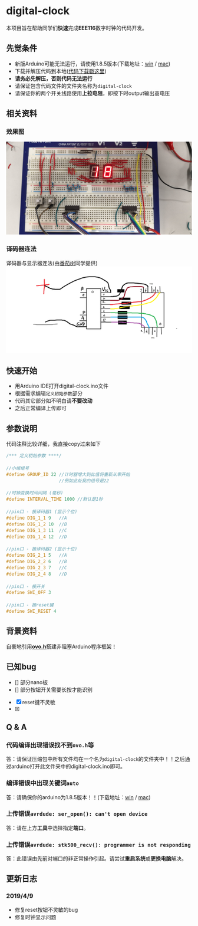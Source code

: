 # digital-clock

本项目旨在帮助同学们**快速**完成**EEE116**数字时钟的代码开发。

## 先觉条件
 - 新版Arduino可能无法运行，请使用1.8.5版本(下载地址：[win](https://cloud.yimian.xyz/install/arduino/1.8.5/arduino-1.8.5-windows.zip) / [mac](https://cloud.yimian.xyz/install/arduino/1.8.5/arduino-1.8.5-macosx.zip))
 - 下载并解压代码到本地([代码下载戳这里](https://github.com/IoTcat/digital-clock/archive/master.zip))
 - **请务必先解压，否则代码无法运行**
 - 请保证包含代码文件的文件夹名称为`digital-clock`
 - 请保证你的两个开关线路使用**上拉电阻**，即按下时output输出高电压
## 相关资料
### 效果图
![One Demo of Circuit](./circuit_pic.jpg)
### 译码器连法
译码器与显示器连法(由[番茄树](https://tomatotrees.xyz)同学提供)
![Circuit of dicoder and screen](./circuit-for-decoder.png)
 
## 快速开始
 - 用Arduino IDE打开digital-clock.ino文件
 - 根据需求编辑`定义初始参数`部分
 - 代码其它部分如不明白请**不要改动**
 - 之后正常编译上传即可

## 参数说明
代码注释比较详细，我直接copy过来如下
````C++
/*** 定义初始参数 ****/

//小组组号
#define GROUP_ID 22 //计时器增大到此值将重新从零开始
                    //例如此处我的组号是22

//时钟变换时间间隔 (毫秒)
#define INTERVAL_TIME 1000 //默认是1秒

//pin口 - 接译码器1 (显示个位)
#define DIG_1_1 9   //A
#define DIG_1_2 10  //B
#define DIG_1_3 11  //C
#define DIG_1_4 12  //D

//pin口 - 接译码器2 (显示十位)
#define DIG_2_1 5   //A
#define DIG_2_2 6   //B
#define DIG_2_3 7   //C
#define DIG_2_4 8   //D

//pin口 - 接开关
#define SWI_OFF 3

//pin口 - 接reset键
#define SWI_RESET 4

````

## 背景资料
自豪地引用[**ovo.h**](https://github.com/eeeneko/arduino-ovo)搭建非阻塞Arduino程序框架！

## 已知bug
 - [] 部分nano板
 - [] 部分按钮开关需要长按才能识别
 - [x] reset键不灵敏
 - [x]

## Q & A
### 代码编译出现错误找不到`ovo.h`等
答：请保证压缩包中所有文件均在一个名为`digital-clock`的文件夹中！！之后通过arduino打开此文件夹中的digital-clock.ino即可。

### 编译错误中出现关键词`auto`
答：请确保你的arduino为1.8.5版本！！(下载地址：[win](https://cloud.yimian.xyz/install/arduino/1.8.5/arduino-1.8.5-windows.zip) / [mac](https://cloud.yimian.xyz/install/arduino/1.8.5/arduino-1.8.5-macosx.zip))

### 上传错误`avrdude: ser_open(): can't open device`
答：请在上方**工具**中选择指定**端口**。

### 上传错误`avrdude: stk500_recv(): programmer is not responding`
答：此错误由先前对端口的非正常操作引起。请尝试**重启系统**或**更换电脑**解决。

## 更新日志
### 2019/4/9
 - 修复reset按钮不灵敏的bug
 - 修复时钟显示问题

